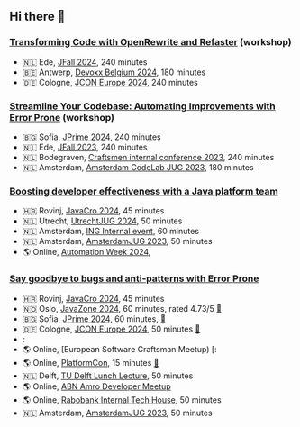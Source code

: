 ## Hi there 👋

### [Transforming Code with OpenRewrite and Refaster](https://sessionize.com/s/rickossendrijver/transforming-code-with-openrewrite-and-refaster/107598) (workshop)
* 🇳🇱 Ede, [JFall 2024](https://jfall.nl), 240 minutes
* 🇧🇪 Antwerp, [Devoxx Belgium 2024](https://devoxx.be), 180 minutes
* 🇩🇪 Cologne, [JCON Europe 2024](https://jconeurope2024.sched.com/event/1Z2tI), 240 minutes

### [Streamline Your Codebase: Automating Improvements with Error Prone](https://sessionize.com/s/rickossendrijver/streamline-your-codebase-automating-improvements-w/75897) (workshop)
* 🇧🇬 Sofia, [JPrime 2024](https://jprime.io), 240 minutes
* 🇳🇱 Ede, [JFall 2023](https://jfall.nl), 240 minutes
* 🇳🇱 Bodegraven, [Craftsmen internal conference 2023](https://craftsmen.nl), 240 minutes
* 🇳🇱 Amsterdam, [Amsterdam CodeLab JUG 2023](https://www.meetup.com/codelabjug/events/299169758/), 180 minutes

### [Boosting developer effectiveness with a Java platform team](https://sessionize.com/s/rickossendrijver/boosting-developer-effectiveness-with-a-java-platf/84395) 
* 🇭🇷 Rovinj, [JavaCro 2024](https://2024.javacro.hr), 45 minutes
* 🇳🇱 Utrecht, [UtrechtJUG 2024](https://www.meetup.com/utrecht-java-user-group/events/297881366/), 50 minutes
* 🇳🇱 Amsterdam, [ING Internal event](https://www.ing.nl), 60 minutes
* 🇳🇱 Amsterdam, [AmsterdamJUG 2023](https://www.meetup.com/meetinup-picnic/events/296926809), 50 minutes
* 🌎 Online, [Automation Week 2024](https://www.hiphops.io/automation-week), 

### [Say goodbye to bugs and anti-patterns with Error Prone](https://sessionize.com/s/rickossendrijver/say-goodbye-to-bugs-and-anti-patterns-with-error-p/75895)
* 🇭🇷 Rovinj, [JavaCro 2024](https://2024.javacro.hr), 45 minutes
* 🇳🇴 Oslo, [JavaZone 2024](https://2024.javazone.no/program/35cc30a9-d68a-4c4c-948b-cd25e58636d9), 60 minutes, rated 4.73/5 [🎥](https://vimeo.com/1006212203)
* 🇧🇬 Sofia, [JPrime 2024](https://jprime.io/), 60 minutes, [🎥](https://www.youtube.com/watch?v=BS11cnDTRt8)
* 🇩🇪 Cologne, [JCON Europe 2024](https://jconeurope2024.sched.com/event/1Z2tI), 50 minutes [🎥](https://www.youtube.com/watch?v=lQvFJiJKL_0)
* :
* 🌎 Online, [European Software Craftsman Meetup) [:
* 🌎 Online, [PlatformCon](https://2023.platformcon.com/speakers/rick-ossendrijver), 15 minutes [🎥](https://www.youtube.com/watch?v=6llnrUtVlrE)
* 🇳🇱 Delft, [TU Delft Lunch Lecture](https://www.tudelft.nl), 50 minutes
* 🌎 Online, [ABN Amro Developer Meetup](https://www.meetup.com/nl-NL/abn-amro-developer/events/291461961)
* 🌎 Online, [Rabobank Internal Tech House](https://rabobank.nl), 50 minutes
* 🇳🇱 Amsterdam, [AmsterdamJUG 2023](https://www.meetup.com/meetinup-picnic/events/291446725), 50 minutes
